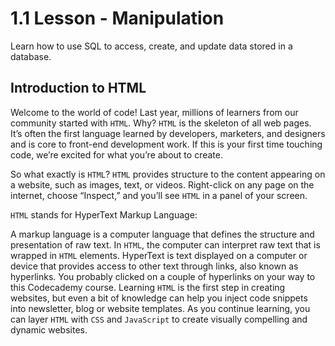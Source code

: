 # 1.1 Lesson - Manipulation 
Learn how to use SQL to access, create, and update data stored in a database.

## Introduction to HTML
Welcome to the world of code! Last year, millions of learners from our community started with ```HTML```. Why? ```HTML``` is the skeleton of all web pages. It’s often the first language learned by developers, marketers, and designers and is core to front-end development work. If this is your first time touching code, we’re excited for what you’re about to create.

So what exactly is ```HTML```? ```HTML``` provides structure to the content appearing on a website, such as images, text, or videos. Right-click on any page on the internet, choose “Inspect,” and you’ll see ```HTML``` in a panel of your screen.

```HTML``` stands for HyperText Markup Language:

A markup language is a computer language that defines the structure and presentation of raw text.
In ```HTML```, the computer can interpret raw text that is wrapped in ```HTML``` elements.
HyperText is text displayed on a computer or device that provides access to other text through links, also known as hyperlinks. You probably clicked on a couple of hyperlinks on your way to this Codecademy course.
Learning ```HTML``` is the first step in creating websites, but even a bit of knowledge can help you inject code snippets into newsletter, blog or website templates. As you continue learning, you can layer ```HTML``` with ```CSS``` and ```JavaScript``` to create visually compelling and dynamic websites.